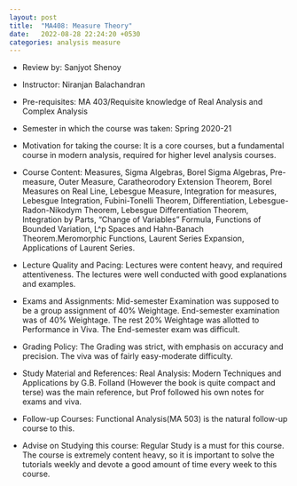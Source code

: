 ```yaml
---
layout: post
title:  "MA408: Measure Theory"
date:   2022-08-28 22:24:20 +0530
categories: analysis measure
---
```



- Review by: Sanjyot Shenoy

- Instructor: Niranjan Balachandran

- Pre-requisites: MA 403/Requisite knowledge of Real Analysis and Complex Analysis

- Semester in which the course was taken: Spring 2020-21

- Motivation for taking the course: It is a core courses, but a fundamental course in modern analysis, required for higher level analysis courses.

- Course Content: Measures, Sigma Algebras, Borel Sigma Algebras, Pre-measure, Outer Measure, Caratheorodory Extension Theorem, Borel Measures on Real Line, Lebesgue Measure, Integration for measures, Lebesgue Integration, Fubini-Tonelli Theorem, Differentiation, Lebesgue-Radon-Nikodym Theorem, Lebesgue Differentiation Theorem, Integration by Parts, “Change of Variables” Formula, Functions of Bounded Variation, L^p Spaces and Hahn-Banach Theorem.Meromorphic Functions, Laurent Series Expansion, Applications of Laurent Series.

- Lecture Quality and Pacing: Lectures were content heavy, and required attentiveness. The lectures were well conducted with good explanations and examples.

- Exams and Assignments: Mid-semester Examination was supposed to be a group assignment of 40% Weightage. End-semester examination was of 40% Weightage. The rest 20% Weightage was allotted to Performance in Viva. The End-semester exam was difficult.

- Grading Policy: The Grading was strict, with emphasis on accuracy and precision. The viva was of fairly easy-moderate difficulty.

- Study Material and References: Real Analysis: Modern Techniques and Applications by G.B. Folland (However the book is quite compact and terse) was the main reference, but Prof followed his own notes for exams and viva.

- Follow-up Courses: Functional Analysis(MA 503) is the natural follow-up course to this.

- Advise on Studying this course: Regular Study is a must for this course. The course is extremely content heavy, so it is important to solve the tutorials weekly and devote a good amount of time every week to this course.

